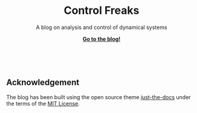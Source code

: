 <p align="center">
    <h1 align="center">Control Freaks</h1>
    <p align="center"> A blog on analysis and control of dynamical systems</p>
    <p align="center"><strong><a href="https://sachin-shivakumar.github.io/control-freaks">Go to the blog!</a></strong></p>
    <br><br><br>
</p>


## Acknowledgement

The blog has been built using the open source theme [just-the-docs](https://github.com/pmarsceill/just-the-docs) under the terms of the [MIT License](http://opensource.org/licenses/MIT).
